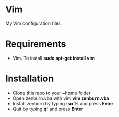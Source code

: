 Vim
===
My Vim configuration files

Requirements
============
* Vim. To install **sudo apt-get install vim**

Installation
============
* Clone this repo to your ~home folder
* Open zenburn.vba with vim **vim zenburn.vba**
* Install zenburn by typing **:so %** and press **Enter**
* Quit by typing **q!** and press **Enter**
